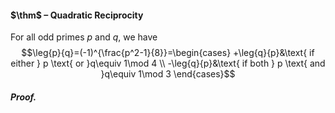 #### $\thm$ – Quadratic Reciprocity
For all odd primes $p$ and $q$, we have $$\leg{p}{q}=(-1)^{\frac{p^2-1}{8}}=\begin{cases}
+\leg{q}{p}&\text{ if either } p \text{ or }q\equiv 1\mod 4 \\
-\leg{q}{p}&\text{ if both } p \text{ and }q\equiv 1\mod 3
\end{cases}$$

##### *Proof.*